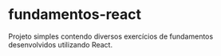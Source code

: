 # fundamentos-react

Projeto simples contendo diversos exercícios de fundamentos desenvolvidos utilizando React.
